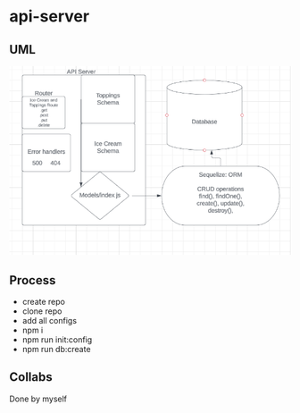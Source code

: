 # api-server

## UML

![UML](./assets/uml-class-03.png)

## Process

- create repo
- clone repo
- add all configs
- npm i
- npm run init:config
- npm run db:create

## Collabs

Done by myself
